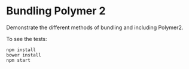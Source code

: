 # Bundling Polymer 2

Demonstrate the different methods of bundling and including Polymer2.

To see the tests:

```
npm install
bower install
npm start
```